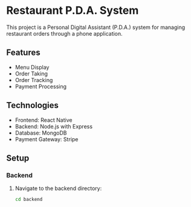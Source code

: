 # Restaurant P.D.A. System

This project is a Personal Digital Assistant (P.D.A.) system for managing restaurant orders through a phone application.

## Features

- Menu Display
- Order Taking
- Order Tracking
- Payment Processing

## Technologies

- Frontend: React Native
- Backend: Node.js with Express
- Database: MongoDB
- Payment Gateway: Stripe

## Setup

### Backend

1. Navigate to the backend directory:
   ```sh
   cd backend